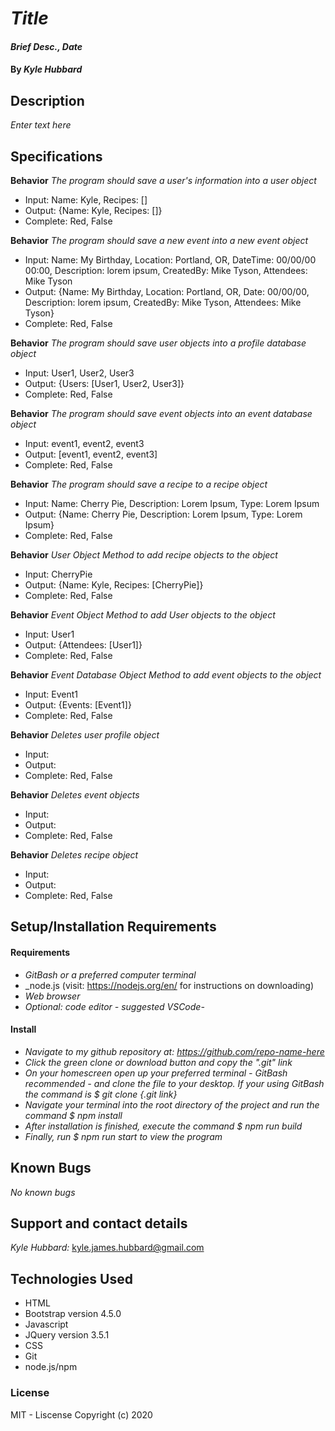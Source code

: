 # _Title_
#### _Brief Desc., Date_
#### By _**Kyle Hubbard**_
## Description
_Enter text here_

## Specifications

**Behavior** _The program should save a user's information into a user object_
* Input: Name: Kyle, Recipes: []
* Output: {Name: Kyle, Recipes: []}
* Complete: Red, False

**Behavior** _The program should save a new event into a new event object_
* Input: Name: My Birthday, Location: Portland, OR, DateTime: 00/00/00 00:00, Description: lorem ipsum, CreatedBy: Mike Tyson, Attendees: Mike Tyson
* Output: {Name: My Birthday, Location: Portland, OR, Date: 00/00/00, Description: lorem ipsum, CreatedBy: Mike Tyson, Attendees: Mike Tyson}
* Complete: Red, False

**Behavior** _The program should save user objects into a profile database object_
* Input: User1, User2, User3
* Output: {Users: [User1, User2, User3]}
* Complete: Red, False

**Behavior** _The program should save event objects into an event database object_
* Input: event1, event2, event3
* Output: [event1, event2, event3]
* Complete: Red, False

**Behavior** _The program should save a recipe to a recipe object_
* Input: Name: Cherry Pie, Description: Lorem Ipsum, Type: Lorem Ipsum
* Output: {Name: Cherry Pie, Description: Lorem Ipsum, Type: Lorem Ipsum}
* Complete: Red, False

**Behavior** _User Object Method to add recipe objects to the object_
* Input: CherryPie
* Output: {Name: Kyle, Recipes: [CherryPie]}
* Complete: Red, False

**Behavior** _Event Object Method to add User objects to the object_
* Input: User1
* Output: {Attendees: [User1]}
* Complete: Red, False

**Behavior** _Event Database Object Method to add event objects to the object_
* Input: Event1
* Output: {Events: [Event1]}
* Complete: Red, False

**Behavior** _Deletes user profile object_
* Input:
* Output:
* Complete: Red, False

**Behavior** _Deletes event objects_
* Input:
* Output:
* Complete: Red, False

**Behavior** _Deletes recipe object_
* Input:
* Output:
* Complete: Red, False

## Setup/Installation Requirements

#### Requirements
* _GitBash or a preferred computer terminal_
* _node.js (visit: https://nodejs.org/en/ for instructions on downloading)
* _Web browser_
* _Optional: code editor - suggested VSCode-_

#### Install
* _Navigate to my github repository at: https://github.com/repo-name-here_
* _Click the green clone or download button and copy the ".git" link_
* _On your homescreen open up your preferred terminal - GitBash recommended - and clone the file to your desktop. If your using GitBash the command is $ git clone {.git link}_
* _Navigate your terminal into the root directory of the project and run the command $ npm install_
* _After installation is finished, execute the command $ npm run build_
* _Finally, run $ npm run start to view the program_

## Known Bugs
_No known bugs_

## Support and contact details
_Kyle Hubbard:_
kyle.james.hubbard@gmail.com

## Technologies Used
* HTML
* Bootstrap version 4.5.0
* Javascript
* JQuery version 3.5.1
* CSS
* Git
* node.js/npm

### License
MIT - Liscense
Copyright (c) 2020 
